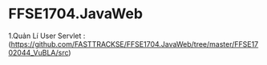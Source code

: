 # FFSE1704.JavaWeb


1.Quản Lí User Servlet :(https://github.com/FASTTRACKSE/FFSE1704.JavaWeb/tree/master/FFSE1702044_VuBLA/src)
